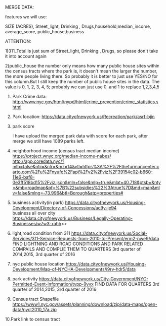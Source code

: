 MERGE DATA:

features we will use: 

SIZE (ACRES), Street_light, Drinking , Drugs,household,median_income, average_score, public_house,business

ATTENTION:

1)311_Total is just sum of Street_light, Drinking , Drugs, so please don't take it into account again </br>

2)public_house the number only means how many public house sites within the census tracts where the park is, it doesn't mean the larger the number, the more people living there. So probably it is better to just use YES/NO for this column.But I still keep the number of public house sites in the data. The value is 0, 1, 2, 3, 4, 5; probably we can just use 0, and 1 to replace 1,2,3,4,5



1. Park Crime data: http://www.nyc.gov/html/nypd/html/crime_prevention/crime_statistics.shtml

2. Park location: https://data.cityofnewyork.us/Recreation/park/asrf-bjin

3. park score 

   I have upload the merged park data with score for each park, after merge we still have 1089 parks left.

4. neighborhood income (census tract median income)
https://project.wnyc.org/median-income-nabes/
http://app.coredata.nyc/?mlb=false&ntii=&ntr=&mz=14&vtl=https%3A%2F%2Fthefurmancenter.carto.com%2Fu%2Fnyufc%2Fapi%2Fv2%2Fviz%2F39154c02-b660-11e6-baf8-0e3ff518bd15%2Fviz.json&mln=false&mlp=true&mlat=40.718&ptsb=&nty=&mb=roadmap&pf=%7B%22subsidies%22%3Atrue%7D&md=map&mlv=false&mlng=-73.996&btl=Borough&atp=properties#

5. business activity(in park)
   https://data.cityofnewyork.us/Housing-Development/Directory-of-Concessions/ac9y-je94 </br>
   business all over city</br>
   https://data.cityofnewyork.us/Business/Legally-Operating-Businesses/w7w3-xahh<>

6. light,road condition from 311 
https://data.cityofnewyork.us/Social-Services/311-Service-Requests-from-2010-to-Present/erm2-nwe9/data
FIND LIGHTNING AND ROAD CONDITIONS AND PARK RELATED COMPAILS AND COMPLIE THEM TO QUARTERS 3rd quarter of 2014,2015, 3rd quarter of 2016

7. nyc public house location
https://data.cityofnewyork.us/Housing-Development/Map-of-NYCHA-Developments/i9rv-hdr5/data

8. park activity
https://data.cityofnewyork.us/City-Government/NYC-Permitted-Event-Information/tvpp-9vvx
FIND DATA FOR QUARTERS 3rd quarter of 2014,2015, 3rd quarter of 2016

9. Census tract Shapefile
https://www1.nyc.gov/assets/planning/download/zip/data-maps/open-data/nyct2010_17a.zip

10.Park link to census tract
